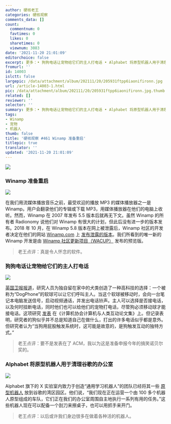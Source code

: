 ```yaml
---
author: 硬核老王
categories: 硬核观察
comments_data: []
count:
  commentnum: 0
  favtimes: 0
  likes: 0
  sharetimes: 0
  viewnum: 3083
date: '2021-11-20 21:01:09'
editorchoice: false
excerpt: 更多：• 狗狗电话让宠物给它们的主人打电话 • Alphabet 将原型机器人用于清理谷歌的办公室
fromurl: ''
id: 14003
islctt: false
largepic: /data/attachment/album/202111/20/205931ftpp6iaonifironn.jpg
url: /article-14003-1.html
pic: /data/attachment/album/202111/20/205931ftpp6iaonifironn.jpg.thumb.jpg
related: []
reviewer: ''
selector: ''
summary: 更多：• 狗狗电话让宠物给它们的主人打电话 • Alphabet 将原型机器人用于清理谷歌的办公室
tags:
- Winamp
- 宠物
- 机器人
thumb: false
title: '硬核观察 #461 Winamp 准备重启'
titlepic: true
translator: ''
updated: '2021-11-20 21:01:09'
---
```


![](/data/attachment/album/202111/20/205931ftpp6iaonifironn.jpg)


### Winamp 准备重启


![](/data/attachment/album/202111/20/205941pe3oabbb6xtxoebk.jpg)


在我们用流媒体播放音乐之前，最受欢迎的播放 MP3 的媒体播放器之一是 Winamp。用户会翻录他们的专辑或下载 MP3，用媒体播放器在他们的电脑上收听。然而，Winamp 在 2007 年发布 5.5 版本后就再无下文。虽然 Winamp 的所有者 Radionomy 说他们对 Winamp 有很大的计划，但此后没有进一步的版本发布。2018 年 10 月，在 Winamp 5.8 版本在网上被泄露后，Winamp 社区的开发者决定在他们的网站 [Winamp.com](https://www.winamp.com/) 上 [发布泄露的版本](https://www.bleepingcomputer.com/news/software/winamp-prepares-a-relaunch-new-beta-version-almost-ready/)。我们所看到的唯一新的 Winamp 开发是由 [Winamp 社区更新项目（WACUP）](https://getwacup.com/) 发布的预览版。



> 
> 老王点评：真是令人怀念的软件。
> 
> 
> 


### 狗狗电话让宠物给它们的主人打电话


![](/data/attachment/album/202111/20/210001cpko4yj5jukpff4d.jpg)


[英国卫报报道](https://www.theguardian.com/lifeandstyle/2021/nov/17/can-i-give-you-a-call-bark-dogphone-lets-pets-ring-their-owners)，研究人员为独自留在家中的犬类创造了一种高科技的选择：一个被称为“DogPhone”的软球可以让它们呼叫主人。当这个软球被移动时，会向一台笔记本电脑发送信号，启动视频通话，并发出电话铃声。主人可以选择是否接电话，以及何时挂断电话，同时他们也可以给他们的宠物打电话，尽管狗必须移动球才能接电话。这项研究 [发表](https://dl.acm.org/doi/10.1145/3488539) 在《计算机协会计算机与人类互动论文集》上。但记录表明，研究者的狗似乎并不总是知道自己在做什么，打出的许多电话似乎都是意外。但研究者认为“当狗用屁股触发系统时，这可能是故意的，是狗触发互动的独特方式。”



> 
> 老王点评：要不是发表在了 ACM，我以为这是准备申报今年的搞笑诺贝尔奖的。
> 
> 
> 


### Alphabet 将原型机器人用于清理谷歌的办公室


![](/data/attachment/album/202111/20/210058fvqhhsrn02g0n9n7.jpg)


Alphabet 旗下的 X 实验室内致力于创造“通用学习机器人”的团队已经将其一些 [原型机器人](https://www.theverge.com/2021/11/19/22791267/alphabet-google-everyday-robot-project-cleaning-office-prototype) 放到谷歌的湾区园区。他们说，“我们现在正在运营一个由 100 多个机器人原型组成的车队，它们正在我们的办公室周围自主地执行一系列有用的任务。”这些机器人现在可以配备一个刮刀来擦桌子，也可以用抓手来开门。



> 
> 老王点评：以后或许我们身边很多在做着各种活的机器人。
> 
> 
>
